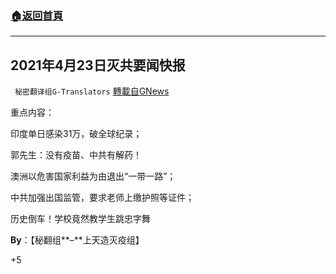 ###  [:house:返回首頁](https://github.com/ourhimalayas/txt)
---

## 2021年4月23日灭共要闻快报
` 秘密翻译组G-Translators` [轉載自GNews](https://gnews.org/zh-hans/1130998/)

重点内容：

印度单日感染31万，破全球纪录；

郭先生：没有疫苗、中共有解药！

澳洲以危害国家利益为由退出“一带一路”；

中共加强出国监管，要求老师上缴护照等证件；

历史倒车！学校竟然教学生跳忠字舞

**By**：【秘翻组**–**上天造灭疫组】

+5
